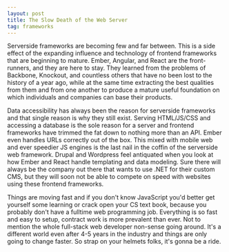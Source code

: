 ```yaml
---
layout: post
title: The Slow Death of the Web Server
tag: frameworks
---
```

Serverside frameworks are becoming few and far between. This is a side effect of the expanding influence and technology of frontend frameworks that are beginning to mature. Ember, Angular, and React are the front-runners, and they are here to stay. They learned from the problems of Backbone, Knockout, and countless others that have no been lost to the history of a year ago, while at the same time extracting the best qualities from them and from one another to produce a mature useful foundation on which individuals and companies can base their products.

Data accessibility has always been the reason for serverside frameworks and that single reason is why they still exist. Serving HTML/JS/CSS and accessing a database is the sole reason for a server and frontend frameworks have trimmed the fat down to nothing more than an API. Ember even handles URLs correctly out of the box. This mixed with mobile web and ever speedier JS engines is the last nail in the coffin of the serverside web framework. Drupal and Wordpress feel antiquated when you look at how Ember and React handle templating and data modeling. Sure there will always be the company out there that wants to use .NET for their custom CMS, but they will soon not be able to compete on speed with websites using these frontend frameworks.

Things are moving fast and if you don't know JavaScript you'd better get yourself some learning or crack open your CS text book, because you probably don't have a fulltime web programming job. Everything is so fast and easy to setup, contract work is more prevalent than ever. Not to mention the whole full-stack web developer non-sense going around. It's a different world even after 4-5 years in the industry and things are only going to change faster. So strap on your helmets folks, it's gonna be a ride. 
